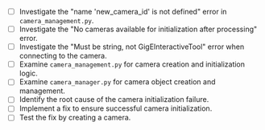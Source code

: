 - [ ] Investigate the "name 'new_camera_id' is not defined" error in `camera_management.py`.
- [ ] Investigate the "No cameras available for initialization after processing" error.
- [ ] Investigate the "Must be string, not GigEInteractiveTool" error when connecting to the camera.
- [ ] Examine `camera_management.py` for camera creation and initialization logic.
- [ ] Examine `camera_manager.py` for camera object creation and management.
- [ ] Identify the root cause of the camera initialization failure.
- [ ] Implement a fix to ensure successful camera initialization.
- [ ] Test the fix by creating a camera.
